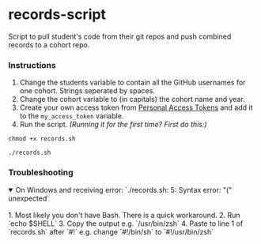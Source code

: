 # records-script
Script to pull student's code from their git repos and push combined records to a cohort repo.

### Instructions
1. Change the students variable to contain all the GitHub usernames for one cohort. Strings seperated by spaces.
2. Change the cohort variable to (in capitals) the cohort name and year.
3. Create your own access token from [Personal Access Tokens](https://github.com/settings/tokens/new?scopes=repo&description=Foundations%20records%20script) and add it to the `my_access_token` variable.
4. Run the script.
*(Running it for the first time? First do this:)*
```shell
chmod +x records.sh
```

```shell
./records.sh
```

### Troubleshooting
<details open>
<summary>On Windows and receiving error: `./records.sh: 5: Syntax error: "(" unexpected`</summary>
<br>
1. Most likely you don't have Bash. There is a quick workaround.
2. Run `echo $SHELL`
3. Copy the output e.g. `/usr/bin/zsh` 
4. Paste to line 1 of `records.sh` after `#!` e.g. change `#!/bin/sh` to `#!/usr/bin/zsh`

</details>

